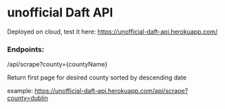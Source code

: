 # unofficial Daft API

Deployed on cloud, test it here: https://unofficial-daft-api.herokuapp.com/

### Endpoints:
/api/scrape?county={countyName}

Return first page for desired county sorted by descending date

example: https://unofficial-daft-api.herokuapp.com/api/scrape?county=dublin
